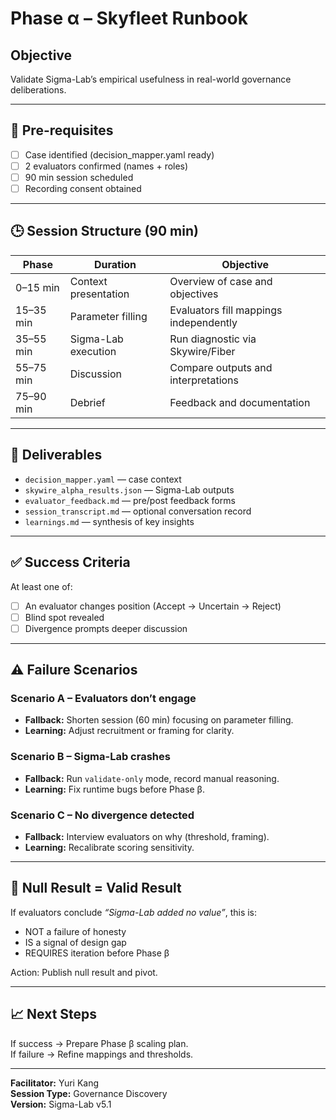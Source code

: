 # Phase α – Skyfleet Runbook

## Objective
Validate Sigma-Lab’s empirical usefulness in real-world governance deliberations.

---

## 🧱 Pre-requisites

- [ ] Case identified (decision_mapper.yaml ready)
- [ ] 2 evaluators confirmed (names + roles)
- [ ] 90 min session scheduled
- [ ] Recording consent obtained

---

## 🕒 Session Structure (90 min)

| Phase | Duration | Objective |
|--------|-----------|-----------|
| 0–15 min | Context presentation | Overview of case and objectives |
| 15–35 min | Parameter filling | Evaluators fill mappings independently |
| 35–55 min | Sigma-Lab execution | Run diagnostic via Skywire/Fiber |
| 55–75 min | Discussion | Compare outputs and interpretations |
| 75–90 min | Debrief | Feedback and documentation |

---

## 🧪 Deliverables

- `decision_mapper.yaml` — case context
- `skywire_alpha_results.json` — Sigma-Lab outputs
- `evaluator_feedback.md` — pre/post feedback forms
- `session_transcript.md` — optional conversation record
- `learnings.md` — synthesis of key insights

---

## ✅ Success Criteria

At least one of:
- [ ] An evaluator changes position (Accept → Uncertain → Reject)
- [ ] Blind spot revealed
- [ ] Divergence prompts deeper discussion

---

## ⚠️ Failure Scenarios

### Scenario A – Evaluators don’t engage
- **Fallback:** Shorten session (60 min) focusing on parameter filling.
- **Learning:** Adjust recruitment or framing for clarity.

### Scenario B – Sigma-Lab crashes
- **Fallback:** Run `validate-only` mode, record manual reasoning.
- **Learning:** Fix runtime bugs before Phase β.

### Scenario C – No divergence detected
- **Fallback:** Interview evaluators on why (threshold, framing).
- **Learning:** Recalibrate scoring sensitivity.

---

## 🧩 Null Result = Valid Result

If evaluators conclude *“Sigma-Lab added no value”*, this is:
- NOT a failure of honesty  
- IS a signal of design gap  
- REQUIRES iteration before Phase β

Action: Publish null result and pivot.

---

## 📈 Next Steps

If success → Prepare Phase β scaling plan.  
If failure → Refine mappings and thresholds.

---

**Facilitator:** Yuri Kang  
**Session Type:** Governance Discovery  
**Version:** Sigma-Lab v5.1
